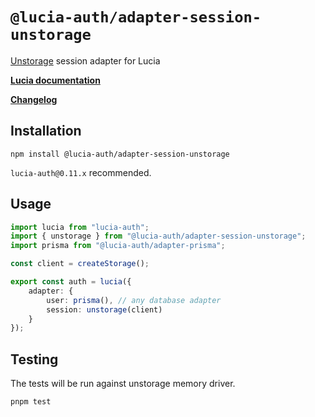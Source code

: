 # `@lucia-auth/adapter-session-unstorage`

[Unstorage](https://unstorage.unjs.io/) session adapter for Lucia

**[Lucia documentation](https://lucia-auth.com)**

**[Changelog](https://github.com/pilcrowOnPaper/lucia/blob/main/packages/session-adapter-unstorage/CHANGELOG.md)**

## Installation

```
npm install @lucia-auth/adapter-session-unstorage
```

`lucia-auth@0.11.x` recommended.

## Usage

```ts
import lucia from "lucia-auth";
import { unstorage } from "@lucia-auth/adapter-session-unstorage";
import prisma from "@lucia-auth/adapter-prisma";

const client = createStorage();

export const auth = lucia({
	adapter: {
		user: prisma(), // any database adapter
		session: unstorage(client)
	}
});
```

## Testing

The tests will be run against unstorage memory driver.

```
pnpm test
```
